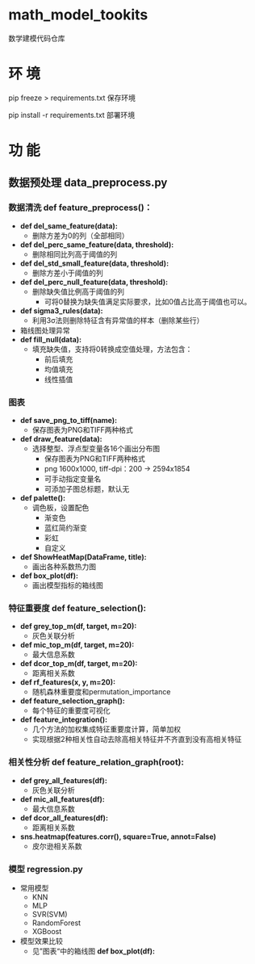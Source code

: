 # math_model_tookits
数学建模代码仓库

# 环 境
pip freeze > requirements.txt 保存环境

pip install -r requirements.txt 部署环境
# 功 能
## 数据预处理 data_preprocess.py
### 数据清洗 def feature_preprocess()：
- **def del_same_feature(data):**
  - 删除方差为0的列（全部相同）
- **def del_perc_same_feature(data, threshold):**
  - 删除相同比列高于阈值的列
- **def del_std_small_feature(data, threshold):**
  - 删除方差小于阈值的列
- **def del_perc_null_feature(data, threshold):**
  - 删除缺失值比例高于阈值的列
    - 可将0替换为缺失值满足实际要求，比如0值占比高于阈值也可以。
- **def sigma3_rules(data):**
  - 利用3σ法则删除特征含有异常值的样本（删除某些行）
- 箱线图处理异常
- **def fill_null(data):**
  - 填充缺失值，支持将0转换成空值处理，方法包含：
    - 前后填充
    - 均值填充
    - 线性插值
### 图表
- **def save_png_to_tiff(name):**
  - 保存图表为PNG和TIFF两种格式
- **def draw_feature(data):**
  - 选择整型、浮点型变量各16个画出分布图
    - 保存图表为PNG和TIFF两种格式
    - png 1600x1000, tiff-dpi：200 → 2594x1854
    - 可手动指定变量名
    - 可添加子图总标题，默认无
- **def palette():**
  - 调色板，设置配色
    - 渐变色
    - 蓝红简约渐变
    - 彩虹
    - 自定义
- **def ShowHeatMap(DataFrame, title):**
  - 画出各种系数热力图
- **def box_plot(df):**
  - 画出模型指标的箱线图
### 特征重要度 def feature_selection():
  - **def grey_top_m(df, target, m=20):**
    - 灰色关联分析
  - **def mic_top_m(df, target, m=20):**
    - 最大信息系数
  - **def dcor_top_m(df, target, m=20):**
    - 距离相关系数
  - **def rf_features(x, y, m=20):**
    - 随机森林重要度和permutation_importance
  - **def feature_selection_graph():**
    - 每个特征的重要度可视化
  - **def feature_integration():**
    - 几个方法的加权集成特征重要度计算，简单加权
    - 实现根据2种相关性自动去除高相关特征并不齐直到没有高相关特征
### 相关性分析 def feature_relation_graph(root):
  - **def grey_all_features(df):**
    - 灰色关联分析
  - **def mic_all_features(df):**
    - 最大信息系数
  - **def dcor_all_features(df):**
    - 距离相关系数
  - **sns.heatmap(features.corr(), square=True, annot=False)**
    - 皮尔逊相关系数
### 模型 regression.py
- 常用模型
  - KNN
  - MLP
  - SVR(SVM)
  - RandomForest
  - XGBoost
- 模型效果比较
  - 见”图表“中的箱线图 **def box_plot(df):**